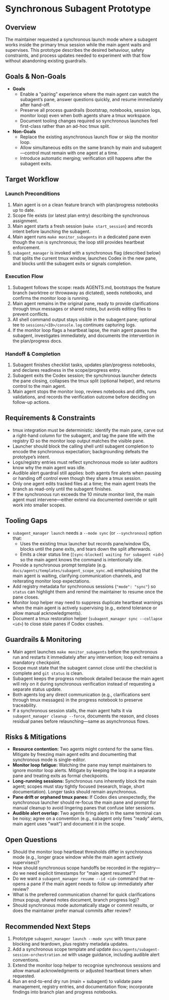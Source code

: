 # Synchronous Subagent Prototype

## Overview
The maintainer requested a synchronous launch mode where a subagent works inside the
primary tmux session while the main agent waits and supervises. This prototype describes
the desired behaviour, safety constraints, and process updates needed to experiment with
that flow without abandoning existing guardrails.

## Goals & Non-Goals
- **Goals**
  - Enable a "pairing" experience where the main agent can watch the subagent’s pane,
    answer questions quickly, and resume immediately after hand-off.
  - Preserve all process guardrails (bootstrap, notebooks, session logs, monitor loop)
    even when both agents share a tmux workspace.
  - Document tooling changes required so synchronous launches feel first-class rather
    than an ad-hoc tmux split.
- **Non-Goals**
  - Replace the existing asynchronous launch flow or skip the monitor loop.
  - Allow simultaneous edits on the same branch by main and subagent—control must remain
    with one agent at a time.
  - Introduce automatic merging; verification still happens after the subagent exits.

## Target Workflow

### Launch Preconditions
1. Main agent is on a clean feature branch with plan/progress notebooks up to date.
2. Scope file exists (or latest plan entry) describing the synchronous assignment.
3. Main agent starts a fresh session (`make start_session`) and records intent before
   launching the subagent.
4. Main agent runs `make monitor_subagents` in a dedicated pane even though the run is
   synchronous; the loop still provides heartbeat enforcement.
5. `subagent_manager` is invoked with a synchronous flag (described below) that splits
   the current tmux window, launches Codex in the new pane, and blocks until the subagent
   exits or signals completion.

### Execution Flow
1. Subagent follows the scope: reads AGENTS.md, bootstraps the feature branch (worktree or
   throwaway as dictated), seeds notebooks, and confirms the monitor loop is running.
2. Main agent remains in the original pane, ready to provide clarifications through tmux
   messages or shared notes, but avoids editing files to prevent conflicts.
3. All shell command output stays visible in the subagent pane; optional tee to
   `sessions/<ID>/console.log` continues capturing logs.
4. If the monitor loop flags a heartbeat lapse, the main agent pauses the subagent,
   investigates immediately, and documents the intervention in the plan/progress docs.

### Handoff & Completion
1. Subagent finishes checklist tasks, updates plan/progress notebooks, and declares
   readiness in the scope/progress entry.
2. Subagent exits the Codex session; the synchronous launcher detects the pane closing,
   collapses the tmux split (optional helper), and returns control to the main agent.
3. Main agent stops the monitor loop, reviews notebooks and diffs, runs validations, and
   records the verification outcome before deciding on follow-up actions.

## Requirements & Constraints
- tmux integration must be deterministic: identify the main pane, carve out a right-hand
  column for the subagent, and tag the pane title with the registry ID so the monitor loop
  output matches the visible pane.
- Launcher should block the calling shell until subagent completion to encode the
  synchronous expectation; backgrounding defeats the prototype’s intent.
- Logs/registry entries must reflect synchronous mode so later auditors know why the main
  agent was idle.
- Audible alert guardrail still applies: both agents fire alerts when pausing or handing
  off control even though they share a tmux session.
- Only one agent edits tracked files at a time; the main agent treats the branch as
  read-only until the subagent finishes.
- If the synchronous run exceeds the 10 minute monitor limit, the main agent must
  intervene—either extend via documented override or split work into smaller scopes.

## Tooling Gaps
- `subagent_manager launch` needs a `--mode sync` (or `--synchronous`) option that:
  - Uses the existing tmux launcher but records pane/window IDs, blocks until the pane
    exits, and tears down the split afterwards.
  - Emits a clear status line (`[sync-blocked] waiting for subagent <id>`) so the main
    agent knows the command is intentionally idle.
- Provide a synchronous prompt template (e.g. `docs/agents/templates/subagent_scope_sync.md`)
  emphasising that the main agent is waiting, clarifying communication channels, and
  reiterating monitor loop expectations.
- Add registry metadata for synchronous sessions (`"mode": "sync"`) so `status` can
  highlight them and remind the maintainer to resume once the pane closes.
- Monitor loop helper may need to suppress duplicate heartbeat warnings when the main
  agent is actively supervising (e.g., extend tolerance or allow manual acknowledgments).
- Document a tmux restoration helper (`subagent_manager sync --collapse <id>`) to close
  stale panes if Codex crashes.

## Guardrails & Monitoring
- Main agent launches `make monitor_subagents` before the synchronous run and restarts it
  immediately after any intervention; loop exit remains a mandatory checkpoint.
- Scope must state that the subagent cannot close until the checklist is complete and
  `git status` is clean.
- Subagent keeps the progress notebook detailed because the main agent will rely on it
  during synchronous verification instead of requesting a separate status update.
- Both agents log any direct communication (e.g., clarifications sent through tmux
  messages) in the progress notebook to preserve traceability.
- If a synchronous session stalls, the main agent halts it via
  `subagent_manager cleanup --force`, documents the reason, and closes residual panes
  before relaunching—same as asynchronous flows.

## Risks & Mitigations
- **Resource contention:** Two agents might contend for the same files. Mitigate by
  freezing main agent edits and documenting that synchronous mode is single-editor.
- **Monitor loop fatigue:** Watching the pane may tempt maintainers to ignore monitor loop
  alerts. Mitigate by keeping the loop in a separate pane and treating exits as formal
  checkpoints.
- **Long-running sessions:** Synchronous runs inherently block the main agent; scopes must
  stay tightly focused (research, triage, short documentation). Longer tasks should remain
  asynchronous.
- **Pane drift or orphaned tmux panes:** If Codex dies unexpectedly, the synchronous
  launcher should re-focus the main pane and prompt for manual cleanup to avoid lingering
  panes that confuse later sessions.
- **Audible alert overlap:** Two agents firing alerts in the same terminal can be noisy;
  agree on a convention (e.g., subagent only fires "ready" alerts, main agent uses "wait")
  and document it in the scope.

## Open Questions
- Should the monitor loop heartbeat thresholds differ in synchronous mode (e.g., longer
  grace window while the main agent actively supervises)?
- How should synchronous scope handoffs be recorded in the registry—do we need explicit
  timestamps for "main agent resumed"?
- Do we want a `subagent_manager resume --id <id>` command that re-opens a pane if the
  main agent needs to follow up immediately after review?
- What is the preferred communication channel for quick clarifications (tmux popup,
  shared notes document, branch progress log)?
- Should synchronous mode automatically stage or commit results, or does the maintainer
  prefer manual commits after review?

## Recommended Next Steps
1. Prototype `subagent_manager launch --mode sync` with tmux pane blocking and teardown,
   plus registry metadata updates.
2. Add a synchronous scope template and update `docs/agents/subagent-session-orchestration.md`
   with usage guidance, including audible alert conventions.
3. Extend the monitor loop helper to recognise synchronous sessions and allow manual
  acknowledgments or adjusted heartbeat timers when requested.
4. Run an end-to-end dry run (main + subagent) to validate pane management, registry
   entries, and documentation flow; incorporate findings into branch plan and progress
   notebooks.
